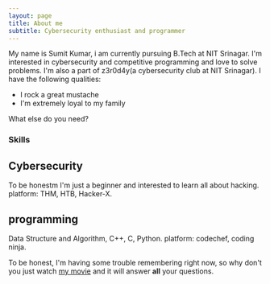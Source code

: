 ```yaml
---
layout: page
title: About me
subtitle: Cybersecurity enthusiast and programmer
---
```


My name is Sumit Kumar, i am currently pursuing B.Tech at NIT Srinagar. I'm interested in cybersecurity and competitive programming and love to solve problems. I'm also a part of z3r0d4y(a cybersecurity club at NIT Srinagar). I have the following qualities:

- I rock a great mustache
- I'm extremely loyal to my family

What else do you need?

### Skills

## Cybersecurity
To be honestm I'm just a beginner and interested to learn all about hacking.
platform: THM, HTB, Hacker-X.

## programming
Data Structure and Algorithm, C++, C, Python.
platform: codechef, coding ninja.

To be honest, I'm having some trouble remembering right now, so why don't you just watch [my movie](https://en.wikipedia.org/wiki/The_Princess_Bride_%28film%29) and it will answer **all** your questions.
